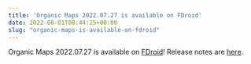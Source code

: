 ```yaml
---
title: 'Organic Maps 2022.07.27 is available on FDroid'
date: 2022-08-01T08:44:25+00:00
slug: "organic-maps-is-available-on-fdroid"
---
```


Organic Maps 2022.07.27 is available on [FDroid](https://f-droid.org/en/packages/app.organicmaps/)! Release notes are [here](https://organicmaps.app/news/2022-07-28/new-update-is-already-available-in-appstore-and-huawei-appgallery-but-is-still-reviewed-in-other-stores/).
